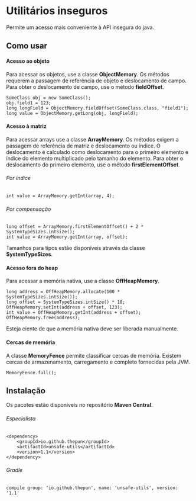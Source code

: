 # Utilitários inseguros

Permite um acesso mais conveniente à API insegura do java.

## Como usar

#### Acesso ao objeto
Para acessar os objetos, use a classe __ObjectMemory__. Os métodos requerem a passagem de referência de objeto e deslocamento de campo. Para obter o deslocamento de campo, use o método __fieldOffset__.
```
SomeClass obj = new SomeClass();
obj.field1 = 123;
long longField = ObjectMemory.fieldOffset(SomeClass.class, "field1");
long value = ObjectMemory.getLong(obj, longField);
```

#### Acesso à matriz
Para acessar arrays use a classe __ArrayMemory__. Os métodos exigem a passagem de referência de matriz e deslocamento ou índice. O deslocamento é calculado como deslocamento para o primeiro elemento
e índice do elemento multiplicado pelo tamanho do elemento. Para obter o deslocamento do primeiro elemento, use o método __firstElementOffset__.
###### Por índice
```
int value = ArrayMemory.getInt(array, 4);
```
###### Por compensação
```
long offset = ArrayMemory.firstElementOffset() + 2 * SystemTypeSizes.intSize();
int value = ArrayMemory.getInt(array, offset);
```
Tamanhos para tipos estão disponíveis através da classe __SystemTypeSizes__.

#### Acesso fora do heap
Para acessar a memória nativa, use a classe __OffHeapMemory__.
```
long address = OffHeapMemory.allocate(100 * SystemTypeSizes.intSize());
long offset = SystemTypeSizes.intSize() * 10;
OffHeapMemory.setInt(address + offset, 123);
int value = OffHeapMemory.getInt(address + offset);
OffHeapMemory.free(address);
```
Esteja ciente de que a memória nativa deve ser liberada manualmente.

#### Cercas de memória
A classe __MemoryFence__ permite classificar cercas de memória. Existem cercas de armazenamento, carregamento e completo fornecidas pela JVM.
```
MemoryFence.full();
```

## Instalação
Os pacotes estão disponíveis no repositório __Maven Central__.
###### Especialista
```
<dependency>
    <groupId>io.github.thepun</groupId>
    <artifactId>unsafe-utils</artifactId>
    <version>1.1</version>
</dependency>
```
###### Gradle
```
compile group: 'io.github.thepun', name: 'unsafe-utils', version: '1.1'
```
